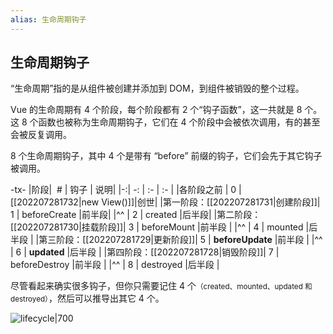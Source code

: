 ```yaml
---
alias: 生命周期钩子 
---
```


## 生命周期钩子

“生命周期”指的是从组件被创建并添加到 DOM，到组件被销毁的整个过程。

Vue 的生命周期有 4 个阶段，每个阶段都有 2 个“钩子函数”，这一共就是 8 个。这 8 个函数也被称为生命周期钩子，它们在 4 个阶段中会被依次调用，有的甚至会被反复调用。

8 个生命周期钩子，其中 4 个是带有 “before” 前缀的钩子，它们会先于其它钩子被调用。

-tx-
|阶段| &nbsp;\#   | 钩子 | 说明|
|-:| -: | :-  | :- |
|各阶段之前                          |  0 |[[202207281732\|new View()]]|创世|
|第一阶段：[[202207281731\|创建阶段]]|  1 | beforeCreate     |前半段|
|^^                                  |  2 | created          |后半段|
|第二阶段：[[202207281730\|挂载阶段]]|  3 | beforeMount      |前半段 |
|^^                                  |  4 | mounted          |后半段 |
|第三阶段：[[202207281729\|更新阶段]]|  5 | **beforeUpdate** |前半段 |
|^^                                  |  6 | **updated**      |后半段 |
|第四阶段：[[202207281728\|销毁阶段]]|  7 | beforeDestroy    |前半段 |
|^^                                  |  8 | destroyed        |后半段 |

尽管看起来确实很多钩子，但你只需要记住 4 个<small>（created、mounted、updated 和 destroyed）</small>，然后可以推导出其它 4 个。

![lifecycle|700](https://woniumd.oss-cn-hangzhou.aliyuncs.com/java/hemiao/20220627134933.png)

